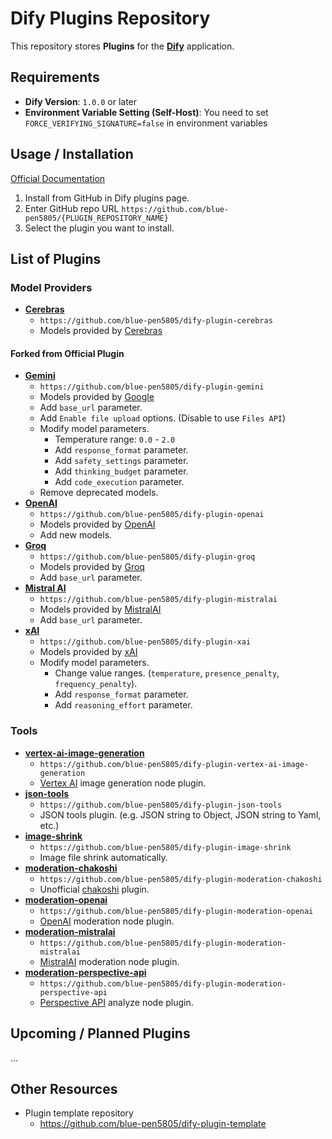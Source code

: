 # Dify Plugins Repository

This repository stores **Plugins** for the **[Dify](https://github.com/langgenius/dify)** application.

## Requirements

- **Dify Version**: `1.0.0` or later
- **Environment Variable Setting (Self-Host)**: You need to set `FORCE_VERIFYING_SIGNATURE=false` in environment variables

## Usage / Installation

[Official Documentation](https://docs.dify.ai/plugins/quick-start/install-plugins#github)

1. Install from GitHub in Dify plugins page.
2. Enter GitHub repo URL `https://github.com/blue-pen5805/{PLUGIN_REPOSITORY_NAME}`
3. Select the plugin you want to install.

## List of Plugins

### Model Providers

- **[Cerebras](https://github.com/blue-pen5805/dify-plugin-cerebras)**
  - `https://github.com/blue-pen5805/dify-plugin-cerebras`
  - Models provided by [Cerebras](https://cloud.cerebras.ai/)

#### Forked from Official Plugin

- **[Gemini](https://github.com/blue-pen5805/dify-plugin-gemini)**
  - `https://github.com/blue-pen5805/dify-plugin-gemini`
  - Models provided by [Google](https://aistudio.google.com/)
  - Add `base_url` parameter.
  - Add `Enable file upload` options. (Disable to use `Files API`)
  - Modify model parameters.
    - Temperature range: `0.0` - `2.0`
    - Add `response_format` parameter.
    - Add `safety_settings` parameter.
    - Add `thinking_budget` parameter.
    - Add `code_execution` parameter.
  - Remove deprecated models.
- **[OpenAI](https://github.com/blue-pen5805/dify-plugin-openai)**
  - `https://github.com/blue-pen5805/dify-plugin-openai`
  - Models provided by [OpenAI](https://platform.openai.com/)
  - Add new models.
- **[Groq](https://github.com/blue-pen5805/dify-plugin-groq)**
  - `https://github.com/blue-pen5805/dify-plugin-groq`
  - Models provided by [Groq](https://console.groq.com/)
  - Add `base_url` parameter.
- **[Mistral AI](https://github.com/blue-pen5805/dify-plugin-mistralai)**
  - `https://github.com/blue-pen5805/dify-plugin-mistralai`
  - Models provided by [MistralAI](https://mistral.ai)
  - Add `base_url` parameter.
- **[xAI](https://github.com/blue-pen5805/dify-plugin-xai)**
  - `https://github.com/blue-pen5805/dify-plugin-xai`
  - Models provided by [xAI](https://console.x.ai/)
  - Modify model parameters.
    - Change value ranges. (`temperature`, `presence_penalty`, `frequency_penalty`).
    - Add `response_format` parameter.
    - Add `reasoning_effort` parameter.

### Tools

- **[vertex-ai-image-generation](https://github.com/blue-pen5805/dify-plugin-vertex-ai-image-generation)**
  - `https://github.com/blue-pen5805/dify-plugin-vertex-ai-image-generation`
  - [Vertex AI](https://cloud.google.com/vertex-ai/docs/generative-ai) image generation node plugin.
- **[json-tools](https://github.com/blue-pen5805/dify-plugin-json-tools)**
  - `https://github.com/blue-pen5805/dify-plugin-json-tools`
  - JSON tools plugin. (e.g. JSON string to Object, JSON string to Yaml, etc.)
- **[image-shrink](https://github.com/blue-pen5805/dify-plugin-image-shrink)**
  - `https://github.com/blue-pen5805/dify-plugin-image-shrink`
  - Image file shrink automatically.
- **[moderation-chakoshi](https://github.com/blue-pen5805/dify-plugin-moderation-chakoshi)**
  - `https://github.com/blue-pen5805/dify-plugin-moderation-chakoshi`
  - Unofficial [chakoshi](https://chakoshi.ntt.com) plugin.
- **[moderation-openai](https://github.com/blue-pen5805/dify-plugin-moderation-openai)**
  - `https://github.com/blue-pen5805/dify-plugin-moderation-openai`
  - [OpenAI](https://platform.openai.com/) moderation node plugin.
- **[moderation-mistralai](https://github.com/blue-pen5805/dify-plugin-moderation-mistralai)**
  - `https://github.com/blue-pen5805/dify-plugin-moderation-mistralai`
  - [MistralAI](https://mistral.ai) moderation node plugin.
- **[moderation-perspective-api](https://github.com/blue-pen5805/dify-plugin-moderation-perspective-api)**
  - `https://github.com/blue-pen5805/dify-plugin-moderation-perspective-api`
  - [Perspective API](https://platform.openai.com/) analyze node plugin.

## Upcoming / Planned Plugins

...

## Other Resources

- Plugin template repository
  - https://github.com/blue-pen5805/dify-plugin-template
